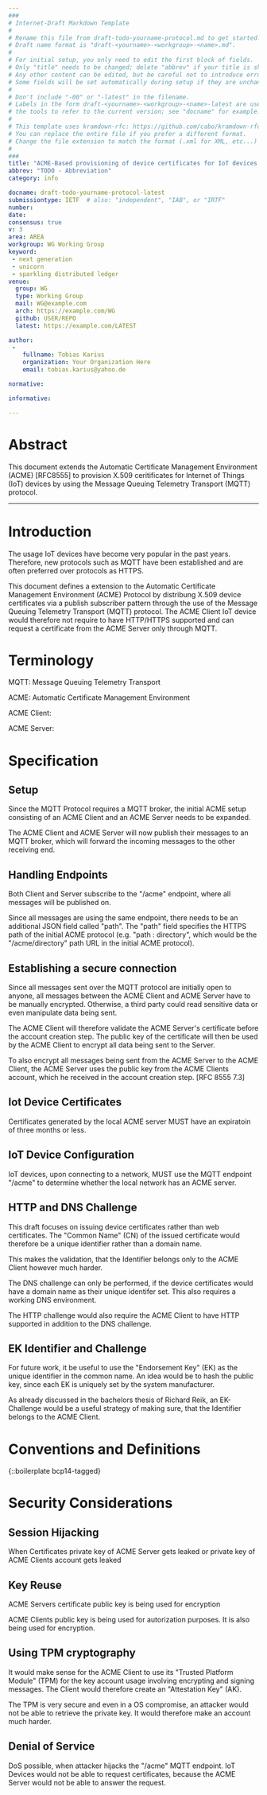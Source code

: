 ```yaml
---
###
# Internet-Draft Markdown Template
#
# Rename this file from draft-todo-yourname-protocol.md to get started.
# Draft name format is "draft-<yourname>-<workgroup>-<name>.md".
#
# For initial setup, you only need to edit the first block of fields.
# Only "title" needs to be changed; delete "abbrev" if your title is short.
# Any other content can be edited, but be careful not to introduce errors.
# Some fields will be set automatically during setup if they are unchanged.
#
# Don't include "-00" or "-latest" in the filename.
# Labels in the form draft-<yourname>-<workgroup>-<name>-latest are used by
# the tools to refer to the current version; see "docname" for example.
#
# This template uses kramdown-rfc: https://github.com/cabo/kramdown-rfc
# You can replace the entire file if you prefer a different format.
# Change the file extension to match the format (.xml for XML, etc...)
#
###
title: "ACME-Based provisioning of device certificates for IoT devices with MQTT"
abbrev: "TODO - Abbreviation"
category: info

docname: draft-todo-yourname-protocol-latest
submissiontype: IETF  # also: "independent", "IAB", or "IRTF"
number:
date:
consensus: true
v: 3
area: AREA
workgroup: WG Working Group
keyword:
 - next generation
 - unicorn
 - sparkling distributed ledger
venue:
  group: WG
  type: Working Group
  mail: WG@example.com
  arch: https://example.com/WG
  github: USER/REPO
  latest: https://example.com/LATEST

author:
 -
    fullname: Tobias Karius
    organization: Your Organization Here
    email: tobias.karius@yahoo.de

normative:

informative:

---
```


# Abstract

This document extends the Automatic Certificate Management Environment (ACME) [RFC8555] to provision X.509 ceritificates for Internet of Things (IoT) devices by using the Message Queuing Telemetry Transport (MQTT) protocol.

---

# Introduction

The usage IoT devices have become very popular in the past years. 
Therefore, new protocols such as MQTT have been established and are often preferred over protocols as HTTPS.

This document defines a extension to the Automatic Certificate Management Environment (ACME) Protocol by distribung X.509 device certificates via a publish subscriber pattern through the use of the Message Queuing Telemetry Transport (MQTT) protocol.
The ACME Client IoT device would therefore not require to have HTTP/HTTPS supported and can request a certificate from the ACME Server only through MQTT.

# Terminology

MQTT: Message Queuing Telemetry Transport

ACME: Automatic Certificate Management Environment

ACME Client:

ACME Server:


# Specification

## Setup

Since the MQTT Protocol requires a MQTT broker, the initial ACME setup consisting of an ACME Client and an ACME Server needs to be expanded.

The ACME Client and ACME Server will now publish their messages to an MQTT broker, which will forward the incoming messages to the other receiving end.

## Handling Endpoints

Both Client and Server subscribe to the "/acme" endpoint, where all messages will be published on.

Since all messages are using the same endpoint, there needs to be an additional JSON field called "path". The "path" field specifies the HTTPS path of the initial ACME protocol (e.g. "path : directory", which would be the "/acme/directory" path URL in the initial ACME protocol).

## Establishing a secure connection

Since all messages sent over the MQTT protocol are initially open to anyone, all messages between the ACME Client and ACME Server have to be manually encrypted. Otherwise, a third party could read sensitive data or even manipulate data being sent.

The ACME Client will therefore validate the ACME Server's certificate before the account creation step. The public key of the certificate will then be used by the ACME Client to encrypt all data being sent to the Server.

To also encrypt all messages being sent from the ACME Server to the ACME Client, the ACME Server uses the public key from the ACME Clients account, which he received in the account creation step.
[RFC 8555 7.3]

## Iot Device Certificates

Certificates generated by the local ACME server MUST have an expiratoin of three months or less.

## IoT Device Configuration

IoT devices, upon connecting to a network, MUST use the MQTT endpoint "/acme" to determine whether the local network has an ACME server.

## HTTP and DNS Challenge

This draft focuses on issuing device certificates rather than web certificates. The "Common Name" (CN) of the issued certificate would therefore be a unique identifier rather than a domain name.

This makes the validation, that the Identifier belongs only to the ACME Client however much harder.

The DNS challenge can only be performed, if the device certificates would have a domain name as their unique identifer set. This also requires a working DNS environment.

The HTTP challenge would also require the ACME Client to have HTTP supported in addition to the DNS challenge.

## EK Identifier and Challenge

For future work, it be useful to use the "Endorsement Key" (EK) as the unique identifier in the common name. An idea would be to hash the public key, since each EK is uniquely set by the system manufacturer.

As already discussed in the bachelors thesis of Richard Reik, an EK-Challenge would be a useful strategy of making sure, that the Identifier belongs to the ACME Client.

# Conventions and Definitions

{::boilerplate bcp14-tagged}


# Security Considerations

## Session Hijacking

When Certificates private key of ACME Server gets leaked or private key of ACME Clients account gets leaked

## Key Reuse

ACME Servers certificate public key is being used for encryption

ACME Clients public key is being used for autorization purposes. It is also being used for encryption.

## Using TPM cryptography

It would make sense for the ACME Client to use its "Trusted Platform Module" (TPM) for the key account usage involving encrypting and signing messages. The Client would therefore create an "Attestation Key" (AK).

The TPM is very secure and even in a OS compromise, an attacker would not be able to retrieve the private key. It would therefore make an account much harder.

## Denial of Service

DoS possible, when attacker hijacks the "/acme" MQTT endpoint. IoT Devices would not be able to request certificates, because the ACME Server would not be able to answer the request.
